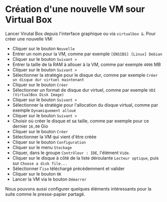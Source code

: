 # Création d'une nouvelle VM sour Virtual Box

Lancer Virutal Box depuis l'interface graphique ou via `virtualbox &`.
Pour créer une nouvelle VM:
 - Cliquer sur le bouton `Nouvelle`
 - Entrer un nom pour la VM, comme par exemple `[ENSIBS] [Linux] Debian`
 - Cliquer sur le bouton `Suivant >`
 - Entrer la taille de la RAM à allouer à la VM, comme par exemple `4096` MB
 - Cliquer sur le bouton `Suivant >`
 - Sélectionner la stratégie pour le disque dur, comme par exemple `Créer un disque dur virtuel maintenant`
 - Cliquer sur le bouton `Créer`
 - Sélectionner un format de disque dur virtuel, comme par exemple `VDI (VirtualBox Disk Image)`
 - Cliquer sur le bouton `Suivant >`
 - Sélectionner la stratégie pour l'allocation du disque virtual, comme par exemple `Dynamiquement alloué`
 - Cliquer sur le bouton `Suivant >`
 - Choisir où créer le disque et sa taille, comme par exemple pour ce dernier `16,00` Gio
 - Cliquer sur le bouton `Créer`
 - Sélectionner la VM qui vient d'être créée
 - Cliquer sur le bouton `Configuration`
 - Cliquer sur le menu `Stockage`
 - Cliquer, dans le groupe `Contrôleur : IDE`, l'élément `Vide`.
 - Cliquer sur le disque à côté de la liste déroulante `Lecteur optique`, puis sur `Choose a disk file...`
 - Sélectionner l'`iso` téléchargé précédemment et valider
 - Cliquer sur le bouton `OK`
 - Lancer la VM via le bouton `Démarrer`

Nous pouvons aussi configurer quelques éléments intéressants pour la suite comme le presse-papier partagé.
